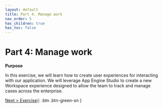 ```yaml
---
layout: default
title: Part 4. Manage work
nav_order: 5
has_children: true
has_toc: false
---
```


# Part 4: Manage work

**Purpose**

In this exercise, we will learn how to create user experiences for interacting with our application. We will leverage App Engine Studio to create a new Workspace experience designed to allow the team to track and manage cases across the enterprise.

[Next > Exercise](./Part_4.1_Create_Workspace_Experience.md){: .btn .btn-green-sn }
